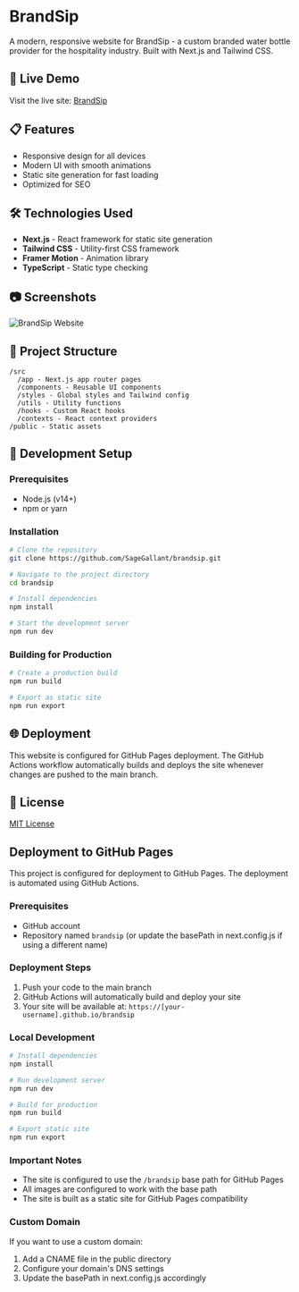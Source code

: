 # BrandSip

A modern, responsive website for BrandSip - a custom branded water bottle provider for the hospitality industry. Built with Next.js and Tailwind CSS.

## 🚀 Live Demo

Visit the live site: [BrandSip](https://sagegallant.github.io/brandsip/)

## 📋 Features

- Responsive design for all devices
- Modern UI with smooth animations
- Static site generation for fast loading
- Optimized for SEO

## 🛠️ Technologies Used

- **Next.js** - React framework for static site generation
- **Tailwind CSS** - Utility-first CSS framework
- **Framer Motion** - Animation library
- **TypeScript** - Static type checking

## 📷 Screenshots

![BrandSip Website](/screenshots/homepage.png)

## 📝 Project Structure

```
/src
  /app - Next.js app router pages
  /components - Reusable UI components
  /styles - Global styles and Tailwind config
  /utils - Utility functions
  /hooks - Custom React hooks
  /contexts - React context providers
/public - Static assets
```

## 🔧 Development Setup

### Prerequisites

- Node.js (v14+)
- npm or yarn

### Installation

```bash
# Clone the repository
git clone https://github.com/SageGallant/brandsip.git

# Navigate to the project directory
cd brandsip

# Install dependencies
npm install

# Start the development server
npm run dev
```

### Building for Production

```bash
# Create a production build
npm run build

# Export as static site
npm run export
```

## 🌐 Deployment

This website is configured for GitHub Pages deployment. The GitHub Actions workflow automatically builds and deploys the site whenever changes are pushed to the main branch.

## 📄 License

[MIT License](LICENSE)

## Deployment to GitHub Pages

This project is configured for deployment to GitHub Pages. The deployment is automated using GitHub Actions.

### Prerequisites

- GitHub account
- Repository named `brandsip` (or update the basePath in next.config.js if using a different name)

### Deployment Steps

1. Push your code to the main branch
2. GitHub Actions will automatically build and deploy your site
3. Your site will be available at: `https://[your-username].github.io/brandsip`

### Local Development

```bash
# Install dependencies
npm install

# Run development server
npm run dev

# Build for production
npm run build

# Export static site
npm run export
```

### Important Notes

- The site is configured to use the `/brandsip` base path for GitHub Pages
- All images are configured to work with the base path
- The site is built as a static site for GitHub Pages compatibility

### Custom Domain

If you want to use a custom domain:

1. Add a CNAME file in the public directory
2. Configure your domain's DNS settings
3. Update the basePath in next.config.js accordingly
